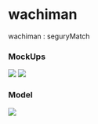 # wachiman
wachiman : seguryMatch


### MockUps

![](http://i68.tinypic.com/2iw0bpt.png)
![](http://i65.tinypic.com/211tkt1.png)


### Model

![](http://i67.tinypic.com/4g3fx3.png)

